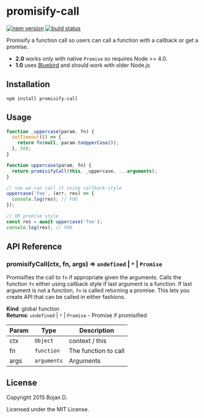 # promisify-call

[![npm version](https://img.shields.io/npm/v/promisify-call.svg?style=flat-square)](https://www.npmjs.com/package/promisify-call)
[![build status](https://img.shields.io/travis/bojand/promisify-call/master.svg?style=flat-square)](https://travis-ci.org/bojand/promisify-call)

Promisify a function call so users can call a function with a callback or get a promise.
* **2.0** works only with native `Promise` so requires Node >= 4.0.
* **1.0** uses [Bluebird](www.bluebirdjs.com) and should work with older Node.js

## Installation

`npm install promisify-call`

## Usage

```js
function _uppercase(param, fn) {
  setTimeout(() => {
    return fn(null, param.toUpperCase());
  }, 50);
}

function uppercase(param, fn) {
  return promisifyCall(this, _uppercase, ...arguments);
}

// now we can call it using callback-style
uppercase('foo', (err, res) => {
  console.log(res); // FOO
});

// OR promise style
const res = await uppercase('foo');
console.log(res); // FOO
```

## API Reference

<a name="promisifyCall"></a>

### promisifyCall(ctx, fn, args) ⇒ <code>undefined</code> &#124; <code>\*</code> &#124; <code>Promise</code>
Promisifies the call to <code>fn</code> if appropriate given the arguments.
Calls the function <code>fn</code> either using callback style if last argument is a function.
If last argument is not a function, <code>fn</code> is called returning a promise.
This lets you create API that can be called in either fashions.

**Kind**: global function  
**Returns**: <code>undefined</code> &#124; <code>\*</code> &#124; <code>Promise</code> - Promise if promisified  

| Param | Type | Description |
| --- | --- | --- |
| ctx | <code>Object</code> | context / this |
| fn | <code>function</code> | The function to call |
| args | <code>arguments</code> | Arguments |

## License

Copyright 2015 Bojan D.

Licensed under the MIT License.
